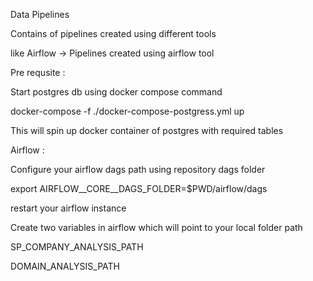 Data Pipelines

Contains of pipelines created using different tools 

like Airflow -> Pipelines created using airflow tool



Pre requsite : 

Start postgres db using docker compose command

docker-compose -f ./docker-compose-postgress.yml up

This will spin up docker container of postgres with required tables


Airflow :

Configure your airflow dags path using repository dags folder

export AIRFLOW__CORE__DAGS_FOLDER=$PWD/airflow/dags

restart your airflow instance

Create two variables in airflow which will point to your local folder path

SP_COMPANY_ANALYSIS_PATH 

DOMAIN_ANALYSIS_PATH


